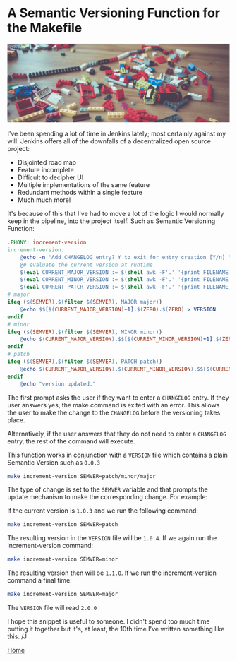 # A Semantic Versioning Function for the Makefile

![make](../images/MAKE_SEMVER.png)

I've been spending a lot of time in Jenkins lately; most certainly against my will. Jenkins offers all of the downfalls of a decentralized open source project:

* Disjointed road map
* Feature incomplete
* Difficult to decipher UI
* Multiple implementations of the same feature
* Redundant methods within a single feature
* Much much more!

It's because of this that I've had to move a lot of the logic I would normally keep in the pipeline, into the project itself. Such as Semantic Versioning Function:

```Makefile
.PHONY: increment-version
increment-version:
	@echo -n "Add CHANGELOG entry? Y to exit for entry creation [Y/n] " && read ans && [ $${ans:-N} = n ]
	@# evaluate the current version at runtime
	$(eval CURRENT_MAJOR_VERSION := $(shell awk -F'.' '{print FILENAME, $$1}' < VERSION))
	$(eval CURRENT_MINOR_VERSION := $(shell awk -F'.' '{print FILENAME, $$2}' < VERSION))
	$(eval CURRENT_PATCH_VERSION := $(shell awk -F'.' '{print FILENAME, $$3}' < VERSION))
# major
ifeq ($(SEMVER),$(filter $(SEMVER), MAJOR major))
	@echo $$[$(CURRENT_MAJOR_VERSION)+1].$(ZERO).$(ZERO) > VERSION
endif
# minor
ifeq ($(SEMVER),$(filter $(SEMVER), MINOR minor))
	@echo $(CURRENT_MAJOR_VERSION).$$[$(CURRENT_MINOR_VERSION)+1].$(ZERO) > VERSION
endif
# patch
ifeq ($(SEMVER),$(filter $(SEMVER), PATCH patch))
	@echo $(CURRENT_MAJOR_VERSION).$(CURRENT_MINOR_VERSION).$$[$(CURRENT_PATCH_VERSION)+1] > VERSION
endif
	@echo "version updated."
```

The first prompt asks the user if they want to enter a `CHANGELOG` entry. If they user answers yes, the make command is exited with an error. This allows the user to make the change to the `CHANGELOG` before the versioning takes place.

Alternatively, if the user answers that they do not need to enter a `CHANGELOG` entry, the rest of the command will execute.

This function works in conjunction with a `VERSION` file which contains a plain Semantic Version such as `0.0.3`

```bash
make increment-version SEMVER=patch/minor/major
```

The type of change is set to the `SEMVER` variable and that prompts the update mechanism to make the corresponding change. For example:

If the current version is `1.0.3` and we run the following command:

```bash
make increment-version SEMVER=patch
```

The resulting version in the `VERSION` file will be `1.0.4`. If we again run the increment-version command:

```bash
make increment-version SEMVER=minor
```

The resulting version then will be `1.1.0`. If we run the increment-version command a final time:

```bash
make increment-version SEMVER=major
```

The `VERSION` file will read `2.0.0`

I hope this snippet is useful to someone. I didn't spend too much time putting it together but it's, at least, the 10th time I've written something like this. /J

[Home](../index.md)
